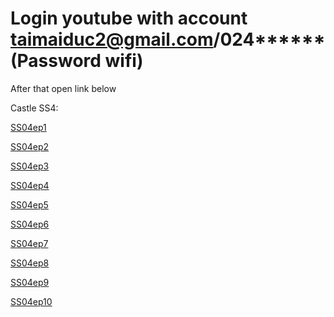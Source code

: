 
# Login youtube with account taimaiduc2@gmail.com/024****** (Password wifi)

After that open link below

Castle SS4:

[SS04ep1](https://www.youtube.com/watch?v=2d0FXM0nYyE)

[SS04ep2](https://www.youtube.com/watch?v=flU93Wx2SAU)

[SS04ep3](https://www.youtube.com/watch?v=WKROxtcJL3k)

[SS04ep4](https://www.youtube.com/watch?v=lAziMsZLE10)

[SS04ep5](https://www.youtube.com/watch?v=x0f0sXADI74)

[SS04ep6](https://www.youtube.com/watch?v=Zi5gy1FKuL8)

[SS04ep7](https://www.youtube.com/watch?v=nAeqGmuPewQ)

[SS04ep8](https://www.youtube.com/watch?v=i2q31VmGq3o)

[SS04ep9](https://www.youtube.com/watch?v=q6MXw7AVHqg)

[SS04ep10](https://www.youtube.com/watch?v=J5GgntEd2vo)
